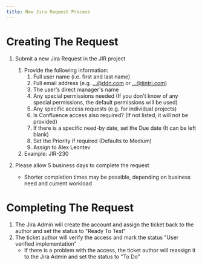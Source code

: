 ```yaml
---
title: New Jira Request Process
---
```


<!-- @format -->

# Creating The Request

1. Submit a new Jira Request in the JIR project

   1. Provide the following information:
      1. Full user name (i.e. first and last name)
      1. Full email address (e.g. ...@ddn.com or ...@tintri.com)
      1. The user's direct manager's name
      1. Any special permissions needed (If you don't know of any special permissions, the default permissions will be used)
      1. Any specific access requests (e.g. for individual projects)
      1. Is Confluence access also required? (If not listed, it will not be provided)
      1. If there is a specific need-by date, set the Due date (It can be left blank)
      1. Set the Priority if required (Defaults to Medium)
      1. Assign to Alex Leontev
   1. Example: JIR-230

2. Please allow 5 business days to complete the request
   - Shorter completion times may be possible, depending on business need and current workload

# Completing The Request

1. The Jira Admin will create the account and assign the ticket back to the author and set the status to "Ready To Test"
2. The ticket author will verify the access and mark the status "User verified implementation"
   - If there is a problem with the access, the ticket author will reassign it to the Jira Admin and set the status to "To Do"
